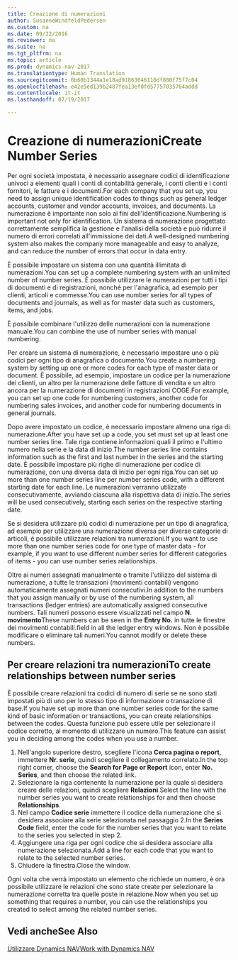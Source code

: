 ```yaml
---
title: Creazione di numerazioni
author: SusanneWindfeldPedersen
ms.custom: na
ms.date: 09/22/2016
ms.reviewer: na
ms.suite: na
ms.tgt_pltfrm: na
ms.topic: article
ms.prod: dynamics-nav-2017
ms.translationtype: Human Translation
ms.sourcegitcommit: 6b60b1344a1e18ad91863046110df880f75f7c04
ms.openlocfilehash: e42e5ed139b2487fea13ef0fd57757035764addd
ms.contentlocale: it-it
ms.lasthandoff: 07/19/2017

---
```


# <a name="create-number-series"></a><span data-ttu-id="1cb8e-102">Creazione di numerazioni</span><span class="sxs-lookup"><span data-stu-id="1cb8e-102">Create Number Series</span></span>

<span data-ttu-id="1cb8e-103">Per ogni società impostata, è necessario assegnare codici di identificazione univoci a elementi quali i conti di contabilità generale, i conti clienti e i conti fornitori, le fatture e i documenti.</span><span class="sxs-lookup"><span data-stu-id="1cb8e-103">For each company that you set up, you need to assign unique identification codes to things such as general ledger accounts, customer and vendor accounts, invoices, and documents.</span></span> <span data-ttu-id="1cb8e-104">La numerazione è importante non solo ai fini dell'identificazione.</span><span class="sxs-lookup"><span data-stu-id="1cb8e-104">Numbering is important not only for identification.</span></span> <span data-ttu-id="1cb8e-105">Un sistema di numerazione progettato correttamente semplifica la gestione e l'analisi della società e può ridurre il numero di errori correlati all'immissione dei dati.</span><span class="sxs-lookup"><span data-stu-id="1cb8e-105">A well-designed numbering system also makes the company more manageable and easy to analyze, and can reduce the number of errors that occur in data entry.</span></span>

<span data-ttu-id="1cb8e-106">È possibile impostare un sistema con una quantità illimitata di numerazioni.</span><span class="sxs-lookup"><span data-stu-id="1cb8e-106">You can set up a complete numbering system with an unlimited number of number series.</span></span> <span data-ttu-id="1cb8e-107">È possibile utilizzare le numerazioni per tutti i tipi di documenti e di registrazioni, nonché per l'anagrafica, ad esempio per clienti, articoli e commesse.</span><span class="sxs-lookup"><span data-stu-id="1cb8e-107">You can use number series for all types of documents and journals, as well as for master data such as customers, items, and jobs.</span></span>

<span data-ttu-id="1cb8e-108">È possibile combinare l'utilizzo delle numerazioni con la numerazione manuale.</span><span class="sxs-lookup"><span data-stu-id="1cb8e-108">You can combine the use of number series with manual numbering.</span></span>

<span data-ttu-id="1cb8e-109">Per creare un sistema di numerazione, è necessario impostare uno o più codici per ogni tipo di anagrafica o documento.</span><span class="sxs-lookup"><span data-stu-id="1cb8e-109">You create a numbering system by setting up one or more codes for each type of master data or document.</span></span> <span data-ttu-id="1cb8e-110">È possibile, ad esempio, impostare un codice per la numerazione dei clienti, un altro per la numerazione delle fatture di vendita e un altro ancora per la numerazione di documenti in registrazioni COGE.</span><span class="sxs-lookup"><span data-stu-id="1cb8e-110">For example, you can set up one code for numbering customers, another code for numbering sales invoices, and another code for numbering documents in general journals.</span></span>

<span data-ttu-id="1cb8e-111">Dopo avere impostato un codice, è necessario impostare almeno una riga di numerazione.</span><span class="sxs-lookup"><span data-stu-id="1cb8e-111">After you have set up a code, you set must set up at least one number series line.</span></span> <span data-ttu-id="1cb8e-112">Tale riga contiene informazioni quali il primo e l'ultimo numero nella serie e la data di inizio.</span><span class="sxs-lookup"><span data-stu-id="1cb8e-112">The number series line contains information such as the first and last number in the series and the starting date.</span></span> <span data-ttu-id="1cb8e-113">È possibile impostare più righe di numerazione per codice di numerazione, con una diversa data di inizio per ogni riga.</span><span class="sxs-lookup"><span data-stu-id="1cb8e-113">You can set up more than one number series line per number series code, with a different starting date for each line.</span></span> <span data-ttu-id="1cb8e-114">Le numerazioni verranno utilizzate consecutivamente, avviando ciascuna alla rispettiva data di inizio.</span><span class="sxs-lookup"><span data-stu-id="1cb8e-114">The series will be used consecutively, starting each series on the respective starting date.</span></span>

<span data-ttu-id="1cb8e-115">Se si desidera utilizzare più codici di numerazione per un tipo di anagrafica, ad esempio per utilizzare una numerazione diversa per diverse categorie di articoli, è possibile utilizzare relazioni tra numerazioni.</span><span class="sxs-lookup"><span data-stu-id="1cb8e-115">If you want to use more than one number series code for one type of master data - for example, if you want to use different number series for different categories of items - you can use number series relationships.</span></span>

<span data-ttu-id="1cb8e-116">Oltre ai numeri assegnati manualmente o tramite l'utilizzo del sistema di numerazione, a tutte le transazioni (movimenti contabili) vengono automaticamente assegnati numeri consecutivi.</span><span class="sxs-lookup"><span data-stu-id="1cb8e-116">In addition to the numbers that you assign manually or by use of the numbering system, all transactions (ledger entries) are automatically assigned consecutive numbers.</span></span> <span data-ttu-id="1cb8e-117">Tali numeri possono essere visualizzati nel campo **N. movimento**</span><span class="sxs-lookup"><span data-stu-id="1cb8e-117">These numbers can be seen in the **Entry No.**</span></span> <span data-ttu-id="1cb8e-118">in tutte le finestre dei movimenti contabili.</span><span class="sxs-lookup"><span data-stu-id="1cb8e-118">field in all the ledger entry windows.</span></span> <span data-ttu-id="1cb8e-119">Non è possibile modificare o eliminare tali numeri.</span><span class="sxs-lookup"><span data-stu-id="1cb8e-119">You cannot modify or delete these numbers.</span></span>

## <a name="to-create-relationships-between-number-series"></a><span data-ttu-id="1cb8e-120">Per creare relazioni tra numerazioni</span><span class="sxs-lookup"><span data-stu-id="1cb8e-120">To create relationships between number series</span></span>
<span data-ttu-id="1cb8e-121">È possibile creare relazioni tra codici di numero di serie se ne sono stati impostati più di uno per lo stesso tipo di informazione o transazione di base.</span><span class="sxs-lookup"><span data-stu-id="1cb8e-121">If you have set up more than one number series code for the same kind of basic information or transactions, you can create relationships between the codes.</span></span> <span data-ttu-id="1cb8e-122">Questa funzione può essere utile per selezionare il codice corretto, al momento di utilizzare un numero.</span><span class="sxs-lookup"><span data-stu-id="1cb8e-122">This feature can assist you in deciding among the codes when you use a number.</span></span>

1. <span data-ttu-id="1cb8e-123">Nell'angolo superiore destro, scegliere l'icona **Cerca pagina o report**, immettere **Nr. serie**, quindi scegliere il collegamento correlato.</span><span class="sxs-lookup"><span data-stu-id="1cb8e-123">In the top right corner, choose the **Search for Page or Report** icon, enter **No. Series**, and then choose the related link.</span></span>
2. <span data-ttu-id="1cb8e-124">Selezionare la riga contenente la numerazione per la quale si desidera creare delle relazioni, quindi scegliere **Relazioni**.</span><span class="sxs-lookup"><span data-stu-id="1cb8e-124">Select the line with the number series you want to create relationships for and then choose **Relationships**.</span></span>
3. <span data-ttu-id="1cb8e-125">Nel campo **Codice serie** immettere il codice della numerazione che si desidera associare alla serie selezionata nel passaggio 2.</span><span class="sxs-lookup"><span data-stu-id="1cb8e-125">In the **Series Code** field, enter the code for the number series that you want to relate to the series you selected in step 2.</span></span>
4. <span data-ttu-id="1cb8e-126">Aggiungere una riga per ogni codice che si desidera associare alla numerazione selezionata.</span><span class="sxs-lookup"><span data-stu-id="1cb8e-126">Add a line for each code that you want to relate to the selected number series.</span></span>
5. <span data-ttu-id="1cb8e-127">Chiudere la finestra.</span><span class="sxs-lookup"><span data-stu-id="1cb8e-127">Close the window.</span></span>

<span data-ttu-id="1cb8e-128">Ogni volta che verrà impostato un elemento che richiede un numero, è ora possibile utilizzare le relazioni che sono state create per selezionare la numerazione corretta tra quelle poste in relazione.</span><span class="sxs-lookup"><span data-stu-id="1cb8e-128">Now when you set up something that requires a number, you can use the relationships you created to select among the related number series.</span></span>

## <a name="see-also"></a><span data-ttu-id="1cb8e-129">Vedi anche</span><span class="sxs-lookup"><span data-stu-id="1cb8e-129">See Also</span></span>
[<span data-ttu-id="1cb8e-130">Utilizzare Dynamics NAV</span><span class="sxs-lookup"><span data-stu-id="1cb8e-130">Work with Dynamics NAV</span></span>](ui-work-product.md)

